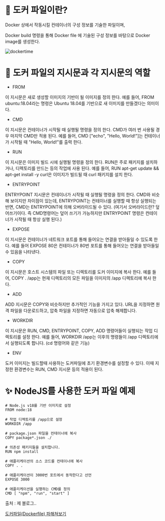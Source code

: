 # 🐳 도커 파일이란?

Docker 상에서 작동시킬 컨테이너의 구성 정보를 기술한 파일이며,

Docker build 명령을 통해 Docker file 에 기술된 구성 정보를 바탕으로 Docker image를 생성한다.

![dockertime](https://github.com/stack-masters/please-study/assets/127307160/ba498736-c96b-43e8-8605-8873be44457f)

# 🐳 도커 파일의 지시문과 각 지시문의 역할

- FROM

이 지시문은 새로 생성할 이미지의 기반이 될 이미지를 정의 한다. 예를 들어, FROM ubuntu:18.04라는 명령은 Ubuntu 18.04를 기반으로 새 이미지를 만들겠다는 의미이다.

- CMD

이 지시문은 컨테이너가 시작될 때 실행될 명령을 정의 한다. CMD가 여러 번 사용될 경우 마지막 CMD만 적용 된다. 예를 들어, CMD ["echo", "Hello, World!"]는 컨테이너가 시작될 때 "Hello, World!"를 출력 한다.

- RUN

이 지시문은 이미지 빌드 시에 실행될 명령을 정의 한다. RUN은 주로 패키지를 설치하거나, 디렉토리를 만드는 등의 작업에 사용 된다. 예를 들어, RUN apt-get update && apt-get install -y curl은 이미지가 빌드될 때 curl 패키지를 설치 한다.

- ENTRYPOINT

ENTRYPOINT 지시문은 컨테이너가 시작될 때 실행될 명령을 정의 한다. CMD와 비슷해 보이지만 차이점이 있는데, ENTRYPOINT는 컨테이너를 실행할 때 항상 실행되는 반면, CMD는 ENTRYPOINT에 의해 오버라이드될 수 있다. (여기서 오버라이드란? 덮어쓰기이다. 즉 CMD명령어는 덮어 쓰기가 가능하지만 ENTRYPOINT 명령은 컨테이너가 시작될 때 항상 실행 된다.)

- EXPOSE

이 지시문은 컨테이너가 네트워크 포트를 통해 들어오는 연결을 받아들일 수 있도록 한다. 예를 들어 EXPOSE 80은 컨테이너가 80번 포트를 통해 들어오는 연결을 받아들일 수 있음을 나타낸다.

- COPY

이 지시문은 호스트 시스템의 파일 또는 디렉토리를 도커 이미지에 복사 한다. 예를 들어, COPY . /app는 현재 디렉토리의 모든 파일을 이미지의 /app 디렉토리에 복사 한다.

- ADD

ADD 지시문은 COPY와 비슷하지만 추가적인 기능을 가지고 있다. URL을 지정하면 원격 파일을 다운로드하고, 압축 파일을 지정하면 자동으로 압축 해제합니다.

- WORKDIR

이 지시문은 RUN, CMD, ENTRYPOINT, COPY, ADD 명령어들이 실행되는 작업 디렉토리를 설정 한다. 예를 들어, WORKDIR /app는 이후의 명령들이 /app 디렉토리에서 실행되도록 합니다. (cd 명령어와 같은 기능)

- ENV

도커 이미지는 빌드할때 사용하는 도커파일에 초기 환경변수를 설정할 수 있다. 이때 지정한 환경변수는 RUN, CMD 지시문 등의 적용이 된다.

# ✨ NodeJS를 사용한 도커 파일 예제

```docker
# Node.js v18를 기반 이미지로 설정
FROM node:18

# 작업 디렉토리를 /app으로 설정
WORKDIR /app

# package.json 파일을 컨테이너에 복사
COPY package*.json ./

# 의존성 패키지들을 설치합니다.
RUN npm install

# 애플리케이션의 소스 코드를 컨테이너에 복사
COPY . .

# 애플리케이션이 3000번 포트에서 동작한다고 선언
EXPOSE 3000

# 애플리케이션을 실행하는 CMD를 정의
CMD [ "npm", "run", "start" ]

```

출처 : 제 블로그..

[도커파일(Dockerfile) 파해쳐보기](https://blog.naver.com/jinseung0327/223368259023)
